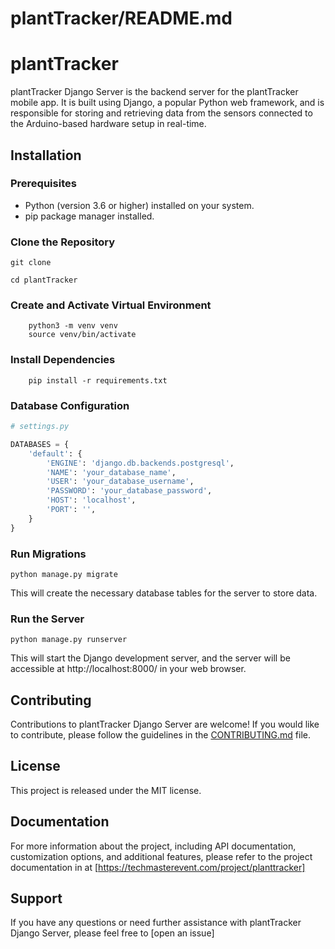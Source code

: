 # plantTracker/README.md

# plantTracker

plantTracker Django Server is the backend server for the plantTracker mobile app. It is built using Django, a popular Python web framework, and is responsible for storing and retrieving data from the sensors connected to the Arduino-based hardware setup in real-time.

## Installation

### Prerequisites

- Python (version 3.6 or higher) installed on your system.
- pip package manager installed.

### Clone the Repository

    git clone

    cd plantTracker

### Create and Activate Virtual Environment

        python3 -m venv venv
        source venv/bin/activate

### Install Dependencies

        pip install -r requirements.txt

### Database Configuration

```python
# settings.py

DATABASES = {
    'default': {
        'ENGINE': 'django.db.backends.postgresql',
        'NAME': 'your_database_name',
        'USER': 'your_database_username',
        'PASSWORD': 'your_database_password',
        'HOST': 'localhost',
        'PORT': '',
    }
}

```

### Run Migrations

    python manage.py migrate

This will create the necessary database tables for the server to store data.

### Run the Server

    python manage.py runserver

This will start the Django development server, and the server will be accessible at http://localhost:8000/ in your web browser.

## Contributing

Contributions to plantTracker Django Server are welcome! If you would like to contribute, please follow the guidelines in the [CONTRIBUTING.md](CONTRIBUTING.md) file.

## License

This project is released under the MIT license.

## Documentation

For more information about the project, including API documentation, customization options, and additional features, please refer to the project documentation in at [https://techmasterevent.com/project/planttracker]

## Support

If you have any questions or need further assistance with plantTracker Django Server, please feel free to [open an issue]
